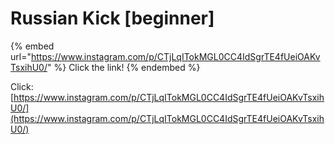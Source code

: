 # Russian Kick \[beginner]

{% embed url="https://www.instagram.com/p/CTjLqITokMGL0CC4IdSgrTE4fUeiOAKvTsxihU0/" %}
Click the link!
{% endembed %}

Click: [https://www.instagram.com/p/CTjLqITokMGL0CC4IdSgrTE4fUeiOAKvTsxihU0/](https://www.instagram.com/p/CTjLqITokMGL0CC4IdSgrTE4fUeiOAKvTsxihU0/)

